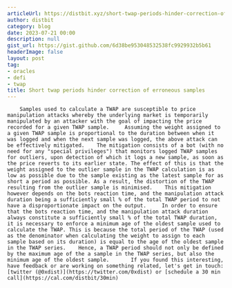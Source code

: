 ```yaml
---
articleUrl: https://distbit.xyz/short-twap-periods-hinder-correction-of-erroneous-samples
author: distbit
category: blog
date: 2023-07-21 00:00
description: null
gist_url: https://gist.github.com/6d38be953048532538fc9929932b5b61
headerImage: false
layout: post
tag:
- oracles
- defi
- twap
title: Short twap periods hinder correction of erroneous samples
---
```


        Samples used to calculate a TWAP are susceptible to price manipulation attacks whereby the underlying market is temporarily manipulated by an attacker with the goal of impacting the price recorded for a given TWAP sample.     Assuming the weight assigned to a given TWAP sample is proportional to the duration between when it was logged and when the next sample was logged, the above attack can be effectively mitigated.    The mitigation consists of a bot (with no need for any "special privileges") that monitors logged TWAP samples for outliers, upon detection of which it logs a new sample, as soon as the price reverts to its earlier state. The effect of this is that the weight assigned to the outlier sample in the TWAP calculation is as low as possible due to the sample existing as the latest sample for as short a period as possible. As a result, the distortion of the TWAP resulting from the outlier sample is minimised.    This mitigation however depends on the bots reaction time, and the manipulation attack duration being a sufficiently small % of the total TWAP period to not have a disproportionate impact on the output.     In order to ensure that the bots reaction time, and the manipulation attack duration always constitute a sufficiently small % of the total TWAP duration, it is necessary to enforce a minimum age of the oldest sample used to calculate the TWAP. This is because the total period of the TWAP (used as the denominator when calculating the weight to assign to each sample based on its duration) is equal to the age of the oldest sample in the TWAP series.    Hence, a TWAP period should not only be defined by the maximum age of the a sample in the TWAP series, but also the minimum age of the oldest sample.       If you found this interesting, have feedback or are working on something related, let's get in touch: [twitter (@0xdist)](https://twitter.com/0xdist) or [schedule a 30 min call](https://cal.com/distbit/30min)